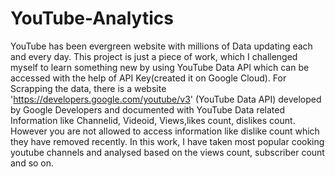 # YouTube-Analytics

YouTube has been evergreen website with millions of Data updating each and every day. This project is just a piece of work, which I challenged myself to learn something new by using YouTube Data API which can be accessed with the help of API Key(created it on Google Cloud). For Scrapping the data, there is a website 'https://developers.google.com/youtube/v3' (YouTube Data API) developed by Google Developers and documented with YouTube Data related Information like Channelid, Videoid, Views,likes count, dislikes count. However you are not allowed to access information like dislike count which they have removed recently. In this work, I have taken most popular cooking youtube channels and analysed based on the views count, subscriber count and so on. 
